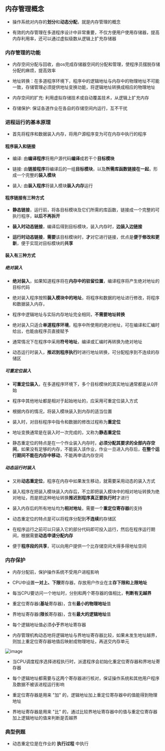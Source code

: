 ## 内存管理概念

- 操作系统对内存的**划分**和**动态分配**，就是内存管理的概念

- 有效的内存管理在多道程序设计中非常重要，不仅方便用户使用存储器，提高内存利用率，还可以通过虚拟级数从逻辑上扩充存储器

### 内存管理的功能

- 内存空间分配与回收，由os完成存储器空间的分配和管理，使程序员摆脱存储分配的麻烦，提高效率

- 地址转换：在多道程序环境下，程序中的逻辑地址与内存中的物理地址不可能一致，存储管理必须提供地址变换功能，将逻辑地址转换成相应的物理地址

- 内存空间的扩充: 利用虚拟存储技术或自动覆盖技术，从逻辑上扩充内存

- 存储保护: 保证各道作业在各自的存储空间内运行，互不干扰

### 进程运行的基本原理

- 首先将程序和数据装入内存，将用户源程序变为可在内存中执行的程序

#### 程序装入和链接

- 编译: 由**编译程序**将用户源代码**编译**成若干个**目标模块**

- 链接: 由**链接程序**将编译后的一组**目标模块**，以及**所需库函数链接在一起**，形成一个完整的**装入模块**

- 装入: 由**装入程序**将装入模块**装入内存**运行

#### 程序链接有三种方式

- **静态链接**，运行前，将各目标模块及它们所需的库函数，链接成一个完整的可执行程序，**以后不再拆开**

- **装入时动态链接**，编译后得到目标模块，装入内存时，**边装入边链接**

- **运行时动态链接**，**需要**该目标模块时，**才**对它进行链接，优点是**便于修改和更新**，便于实现对目标模块的**共享**

#### 装入有三种方式

##### 绝对装入

- **绝对装入**，如果知道程序将在**内存中的驻留位置**，编译程序将产生绝对地址的目标代码

- 绝对装入程序按照**装入模块中的地址**，将程序和数据的地址进行修改，将程序和数据装入内存，

- 程序中逻辑地址与实际内存地址完全相同，**不需要地址转换**

- 绝对装入只适合**单道程序环境**，程序中所使用的绝对地址，可在编译和汇编时给出，也能由程序员直接赋予

- 通常情况下在程序中采用**符号地址**，编译或汇编时再转换为绝对地址

- 动态运行时装入，**推迟到程序执行**时进行地址转换，可分配程序到不连续的存储区

##### 可重定位装入

- **可重定位装入**，在多道程序环境下，多个目标模块的其实地址通常都是从0开始

- 程序中其他地址都是相对于起始地址的，应采用可重定位装入方式

- 根据内存的情况，将装入模块装入到内存的适当位置

- 装入时，对目标程序中指令和数据的修改过程称为**重定位**

- 地址变换通常是在装入时一次完成的，又称为**静态重定位**

- 静态重定位的特点是在一个作业装入内存时，**必须分配其要求的全部内存空间**，如果没有足够的内存，不能装入该作业，作业一旦进入内存后，**在整个运行期间不能在内存中移动**，不能再申请内存空间

##### 动态运行时装入

- 又称**动态重定位**，程序在内存中如果发生移动，就需要采用动态的装入方式

- 装入程序在把装入模块装入内存后，不立即把装入模块中的相对地址转换为绝对地址，而是把这种地址转换**推迟到程序真正要执行时**才进行 

- 装入内存后的所有地址均为**相对地址**，需要一个**重定位寄存器**的支持

- 动态重定位的特点是可以将程序分配到**不连续**的存储区

- 在程序运行之前可以只装入它的部分代码即可投入运行，然后在程序运行期间，根据需要**动态申请分配内存**

- 便于**程序段的共享**，可以向用户提供一个比存储空间大得多得地址空间

### 内存保护

- 内存分配前，保护操作系统不受用户进程影响

- CPU中设置**一对上、下限**寄存器，存放用户作业在主**存下限和上限地址**

- 每当CPU要访问一个地址时，分别和两个寄存器的值相比，**判断有无越界**

- 重定位寄存器(**基址**寄存器)，含有**最小的物理地址**值

- 界地址寄存器(**限长**寄存器)，含有**最大的逻辑地址**值

- 每个逻辑地址值必须**小于**界地址寄存器

- 内存管理机构动态地将逻辑地址与界地址寄存器比较，如果未发生地址越界，则加上重定位寄存器地值后映射成物理地址，再送交内存单元

![image](https://github.com/YC-L/Postgraduate-examination/blob/Operating-System/imgs/Relocation&boundary-address-register.png)

- 当CPU调度程序选择进程执行时，派遣程序会初始化重定位寄存器和界地址寄存器

- 每个逻辑地址都需要与这两个寄存器进行核对，保证操作系统和其他用户程序及数据不被该进程运行影响

- 重定位寄存器是用来 "加" 的，逻辑地址加上重定位寄存器中的值能得到物理地址

- 界地址寄存器是用来 "比" 的，通过比较界地址寄存器中的值与重定位寄存器加上逻辑地址的值来判断是否越界

### 典型例题

- 动态重定位是在作业的 **执行过程** 中执行












